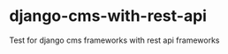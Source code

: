 django-cms-with-rest-api
========================

Test for django cms frameworks with rest api frameworks
